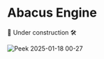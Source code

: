 # Abacus Engine

🧰 Under construction 🛠️

![Peek 2025-01-18 00-27](https://github.com/user-attachments/assets/a32c142c-d89e-44d7-96e7-235404554ff3)
